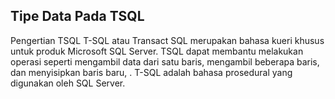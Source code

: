 ## Tipe Data Pada TSQL 

Pengertian TSQL 
T-SQL atau Transact SQL merupakan bahasa kueri khusus untuk produk Microsoft SQL 
Server. TSQL dapat membantu melakukan operasi seperti mengambil data dari satu 
baris, mengambil beberapa baris, dan menyisipkan baris baru, . T-SQL adalah bahasa 
prosedural yang digunakan oleh SQL Server.

